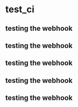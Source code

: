 # test_ci
## testing the webhook
## testing the webhook
## testing the webhook
## testing the webhook
## testing the webhook
